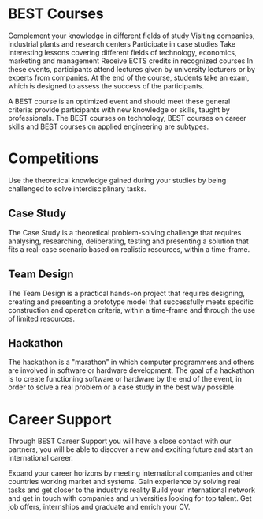 # BEST Courses

Complement your knowledge in different fields of study
Visiting companies, industrial plants and research centers
Participate in case studies
Take interesting lessons covering different fields of technology, economics, marketing and management
Receive ECTS credits in recognized courses
In these events, participants attend lectures given by university lecturers or by experts from companies. At the end of the course, students take an exam, which is designed to assess the success of the participants.

A BEST course is an optimized event and should meet these general criteria: provide participants with new knowledge or skills, taught by professionals. The BEST courses on technology, BEST courses on career skills and BEST courses on applied engineering are subtypes.

# Competitions

Use the theoretical knowledge gained during your studies by being challenged to solve interdisciplinary tasks.

## Case Study

The Case Study is a theoretical problem-solving challenge that requires analysing, researching, deliberating, testing and presenting a solution that fits a real-case scenario based on realistic resources, within a time-frame.

## Team Design

The Team Design is a practical hands-on project that requires designing, creating and presenting a prototype model that successfully meets specific construction and operation criteria, within a time-frame and through the use of limited resources.

## Hackathon

The hackathon is a "marathon" in which computer programmers and others are involved in software or hardware development.
The goal of a hackathon is to create functioning software or hardware by the
end of the event, in order to solve a real problem or a case study in the best way possible.

# Career Support

Through BEST Career Support you will have a close contact with our partners, you will be able to discover a new and exciting future and start an international career.

Expand your career horizons by meeting international companies and other countries working market and systems.
Gain experience by solving real tasks and get closer to the industry’s reality
Build your international network and get in touch with companies and universities looking for top talent.
Get job offers, internships and graduate and enrich your CV.
